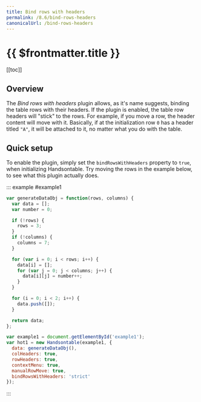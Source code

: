 ```yaml
---
title: Bind rows with headers
permalink: /8.6/bind-rows-headers
canonicalUrl: /bind-rows-headers
---
```


# {{ $frontmatter.title }}

[[toc]]

## Overview

The _Bind rows with headers_ plugin allows, as it's name suggests, binding the table rows with their headers.
If the plugin is enabled, the table row headers will "stick" to the rows. For example, if you move a row, the header content will move with it. Basically, if at the initialization row `0` has a header titled `"A"`, it will be attached to it, no matter what you do with the table.

## Quick setup

To enable the plugin, simply set the `bindRowsWithHeaders` property to `true`, when initializing Handsontable.
Try moving the rows in the example below, to see what this plugin actually does.


::: example #example1
```js
var generateDataObj = function(rows, columns) {
  var data = [];
  var number = 0;

  if (!rows) {
    rows = 3;
  }
  if (!columns) {
    columns = 7;
  }

  for (var i = 0; i < rows; i++) {
    data[i] = [];
    for (var j = 0; j < columns; j++) {
      data[i][j] = number++;
    }
  }

  for (i = 0; i < 2; i++) {
    data.push([]);
  }

  return data;
};

var example1 = document.getElementById('example1');
var hot1 = new Handsontable(example1, {
  data: generateDataObj(),
  colHeaders: true,
  rowHeaders: true,
  contextMenu: true,
  manualRowMove: true,
  bindRowsWithHeaders: 'strict'
});
```
:::
